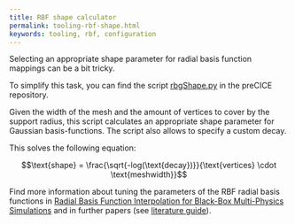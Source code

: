 ```yaml
---
title: RBF shape calculator
permalink: tooling-rbf-shape.html
keywords: tooling, rbf, configuration
---
```


Selecting an appropriate shape parameter for radial basis function mappings can be a bit tricky.

To simplify this task, you can find the script [rbgShape.py](https://github.com/precice/precice/tree/develop/extras/rbfShape) in the preCICE repository.

Given the width of the mesh and the amount of vertices to cover by the support radius, this script calculates an appropriate shape parameter for Gaussian basis-functions.
The script also allows to specify a custom decay.

This solves the following equation:

$$\text{shape} = \frac{\sqrt{-log(\text{decay})}}{\text{vertices} \cdot \text{meshwidth}}$$

Find more information about tuning the parameters of the RBF radial basis functions in [Radial Basis Function Interpolation for Black-Box Multi-Physics Simulations](https://upcommons.upc.edu/handle/2117/190255) and in further papers (see [literature guide](fundamentals-literature-guide.html)).
